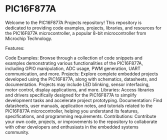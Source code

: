 # PIC16F877A
Welcome to the PIC16F877A Projects repository! This repository is dedicated to providing code examples, projects, libraries, and resources for the PIC16F877A microcontroller, a popular 8-bit microcontroller from Microchip Technology.

Features:

Code Examples: Browse through a collection of code snippets and examples demonstrating various functionalities of the PIC16F877A, including GPIO manipulation, ADC usage, PWM generation, UART communication, and more.
Projects: Explore complete embedded projects developed using the PIC16F877A, along with schematics, datasheets, and documentation. Projects may include LED blinking, sensor interfacing, motor control, display applications, and more.
Libraries: Access libraries and drivers specifically designed for the PIC16F877A to simplify development tasks and accelerate project prototyping.
Documentation: Find datasheets, user manuals, application notes, and tutorials related to the PIC16F877A microcontroller, helping you understand its features, specifications, and programming requirements.
Contributions: Contribute your own code, projects, or improvements to the repository to collaborate with other developers and enthusiasts in the embedded systems community.
